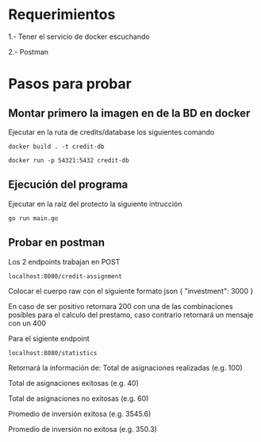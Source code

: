 # Requerimientos

1.- Tener el servicio de docker escuchando

2.- Postman

# Pasos para probar

## Montar primero la imagen en de la BD en docker

Ejecutar en la ruta de credits/database los siguientes comando

```docker build . -t credit-db```

```docker run -p 54321:5432 credit-db```

## Ejecución del programa

Ejecutar en la raíz del protecto la siguiente intrucción

```go run main.go``` 

## Probar en postman

Los 2 endpoints trabajan en POST

```localhost:8080/credit-assignment```

Colocar el cuerpo raw con el siguiente formato json
{
    "investment": 3000
}

En caso de ser positivo retornara 200 con una de las combinaciones posibles para el calculo del prestamo, caso contrario retornará un mensaje con un 400

Para el sigiente endpoint

```localhost:8080/statistics```

Retornará la información de:
 Total de asignaciones realizadas (e.g. 100)
 
 Total de asignaciones exitosas (e.g. 40) 
 
 Total de asignaciones no exitosas (e.g. 60)
 
 Promedio de inversión exitosa (e.g. 3545.6)
 
 Promedio de inversión no exitosa (e.g. 350.3)
